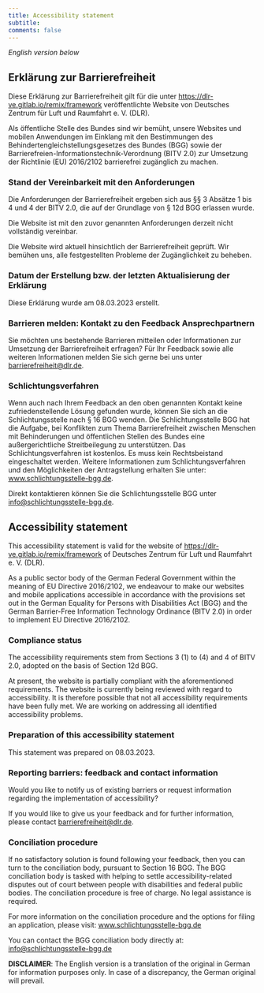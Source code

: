 ```yaml
---
title: Accessibility statement
subtitle: 
comments: false
---
```


*English version below*

## Erklärung zur Barrierefreiheit

Diese Erklärung zur Barrierefreiheit gilt für die unter https://dlr-ve.gitlab.io/remix/framework veröffentlichte Website von Deutsches Zentrum für Luft und Raumfahrt e. V. (DLR).

Als öffentliche Stelle des Bundes sind wir bemüht, unsere Websites und mobilen Anwendungen im Einklang mit den Bestimmungen des Behindertengleichstellungsgesetzes des Bundes (BGG) sowie der Barrierefreien-Informationstechnik-Verordnung (BITV 2.0) zur Umsetzung der Richtlinie (EU) 2016/2102 barrierefrei zugänglich zu machen.

### Stand der Vereinbarkeit mit den Anforderungen

Die Anforderungen der Barrierefreiheit ergeben sich aus §§ 3 Absätze 1 bis 4 und 4 der BITV 2.0, die auf der Grundlage von § 12d BGG erlassen wurde.

Die Website ist mit den zuvor genannten Anforderungen derzeit nicht vollständig vereinbar.

Die Website wird aktuell hinsichtlich der Barrierefreiheit geprüft. Wir bemühen uns, alle festgestellten Probleme der Zugänglichkeit zu beheben.

### Datum der Erstellung bzw. der letzten Aktualisierung der Erklärung

Diese Erklärung wurde am 08.03.2023 erstellt.

### Barrieren melden: Kontakt zu den Feedback Ansprechpartnern

Sie möchten uns bestehende Barrieren mitteilen oder Informationen zur Umsetzung der Barrierefreiheit erfragen? Für Ihr Feedback sowie alle weiteren Informationen melden Sie sich gerne bei uns unter [barrierefreiheit@dlr.de](mailto:barrierefreiheit@dlr.de).

### Schlichtungsverfahren

Wenn auch nach Ihrem Feedback an den oben genannten Kontakt keine zufriedenstellende Lösung gefunden wurde, können Sie sich an die Schlichtungsstelle nach § 16 BGG wenden. Die Schlichtungsstelle BGG hat die Aufgabe, bei Konflikten zum Thema Barrierefreiheit zwischen Menschen mit Behinderungen und öffentlichen Stellen des Bundes eine außergerichtliche Streitbeilegung zu unterstützen. Das Schlichtungsverfahren ist kostenlos. Es muss kein Rechtsbeistand eingeschaltet werden. Weitere Informationen zum Schlichtungsverfahren und den Möglichkeiten der Antragstellung erhalten Sie unter: www.schlichtungsstelle-bgg.de.

Direkt kontaktieren können Sie die Schlichtungsstelle BGG unter [info@schlichtungsstelle-bgg.de](mailto:info@schlichtungsstelle-bgg.de).



## Accessibility statement

This accessibility statement is valid for the website of https://dlr-ve.gitlab.io/remix/framework of Deutsches Zentrum für Luft und Raumfahrt e. V. (DLR).

As a public sector body of the German Federal Government within the meaning of EU Directive 2016/2102, we endeavour to make our websites and mobile applications accessible in accordance with the provisions set out in the German Equality for Persons with Disabilities Act (BGG) and the German Barrier-Free Information Technology Ordinance (BITV 2.0) in order to implement EU Directive 2016/2102.

### Compliance status
The accessibility requirements stem from Sections 3 (1) to (4) and 4 of BITV 2.0, adopted on the basis of Section 12d BGG.

At present, the website is partially compliant with the aforementioned requirements. The website is currently being reviewed with regard to accessibility. It is therefore possible that not all accessibility requirements have been fully met. We are working on addressing all identified accessibility problems.

### Preparation of this accessibility statement

This statement was prepared on 08.03.2023.

### Reporting barriers: feedback and contact information

Would you like to notify us of existing barriers or request information regarding the implementation of accessibility?

If you would like to give us your feedback and for further information, please contact [barrierefreiheit@dlr.de](mailto:barrierefreiheit@dlr.de).

### Conciliation procedure

If no satisfactory solution is found following your feedback, then you can turn to the conciliation body, pursuant to Section 16 BGG. The BGG conciliation body is tasked with helping to settle accessibility-related disputes out of court between people with disabilities and federal public bodies. The conciliation procedure is free of charge. No legal assistance is required.

For more information on the conciliation procedure and the options for filing an application, please visit: www.schlichtungsstelle-bgg.de

You can contact the BGG conciliation body directly at: [info@schlichtungsstelle-bgg.de](mailto:info@schlichtungsstelle-bgg.de) 
 
**DISCLAIMER**: The English version is a translation of the original in German for information purposes only. In case of a discrepancy, the German original will prevail.

